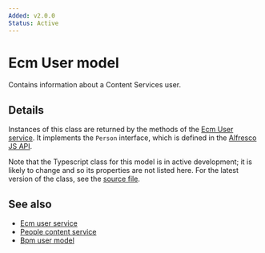 ```yaml
---
Added: v2.0.0
Status: Active
---
```

# Ecm User model

Contains information about a Content Services user.

## Details

Instances of this class are returned by the methods of the
[Ecm User service](ecm-user.service.md). It implements the `Person`
interface, which is defined in the
[Alfresco JS API](https://github.com/Alfresco/alfresco-js-api/blob/master/src/alfresco-core-rest-api/docs/Person.md).

Note that the Typescript class for this model is in active development;
it is likely to change and so its properties are not listed here. For the
latest version of the class, see the
[source file](https://github.com/Alfresco/alfresco-ng2-components/blob/development/lib/core/userinfo/models/ecm-user.model.ts).

## See also

-   [Ecm user service](ecm-user.service.md)
-   [People content service](people-content.service.md)
-   [Bpm user model](bpm-user.model.md)
